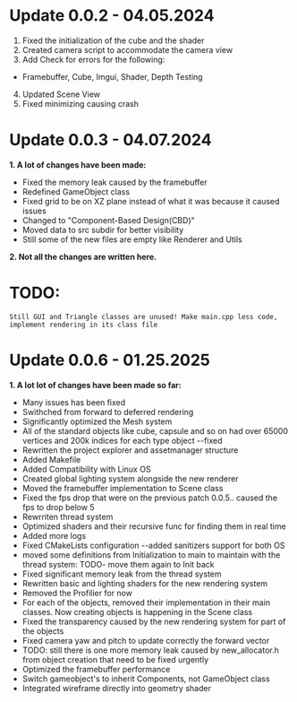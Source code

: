 # Update 0.0.2 - 04.05.2024

1. Fixed the initialization of the cube and the shader
2. Created camera script to accommodate the camera view
3. Add Check for errors for the following:
- Framebuffer, Cube, Imgui, Shader, Depth Testing
4. Updated Scene View
5. Fixed minimizing causing crash

# Update 0.0.3 - 04.07.2024
**1. A lot of changes have been made:**
 - Fixed the memory leak caused by the framebuffer
 - Redefined GameObject class
 - Fixed grid to be on XZ plane instead of what it was because it caused issues
 - Changed to "Component-Based Design(CBD)"
 - Moved data to src subdir for better visibility
 - Still some of the new files are empty like Renderer and Utils

**2. Not all the changes are written here.**

# TODO:
    Still GUI and Triangle classes are unused! Make main.cpp less code, implement rendering in its class file
    
# Update 0.0.6 - 01.25.2025
**1. A lot lot of changes have been made so far:**
 - Many issues has been fixed
 - Swithched from forward to deferred rendering
 - Significantly optimized the Mesh system 
 - All of the standard objects like cube, capsule and so on had over 65000 vertices and 200k indices for each type object --fixed
 - Rewritten the project explorer and assetmanager structure
 - Added Makefile 
 - Added Compatibility with Linux OS
 - Created global lighting system alongside the new renderer
 - Moved the framebuffer implementation to Scene class
 - Fixed the fps drop that were on the previous patch 0.0.5.. caused the fps to drop below 5
 - Rewrriten thread system
 - Optimized shaders and their recursive func for finding them in real time
 - Added more logs
 - Fixed CMakeLists configuration --added sanitizers support for both OS
 - moved some definitions from Initialization to main to maintain with the thread system: TODO- move them again to Init back
 - Fixed significant memory leak from the thread system
 - Rewritten basic and lighting shaders for the new rendering system
 - Removed the Profilier for now 
 - For each of the objects, removed their implementation in their main classes. Now creating objects is happening in the Scene class
 - Fixed the transparency caused by the new rendering system for part of the objects
 - Fixed camera yaw and pitch to update correctly the forward vector
 - TODO: still there is one more memory leak caused by new_allocator.h from object creation that need to be fixed urgently
 - Optimized the framebuffer performance
 - Switch gameobject's to inherit Components, not GameObject class
 - Integrated wireframe directly into geometry shader
